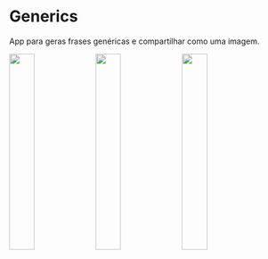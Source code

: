 
# Generics  
App para geras frases genéricas e compartilhar como uma imagem.  
  
  <img src="https://raw.githubusercontent.com/diego123cruz/Generics/master/Screenshots/Screenshot_20190917-155638_Generics.jpg](https://raw.githubusercontent.com/diego123cruz/Generics/master/Screenshots/Screenshot_20190917-155638_Generics.jpg" width="30%" ></img>   <img src="https://raw.githubusercontent.com/diego123cruz/Generics/master/Screenshots/Screenshot_20190917-155638_Generics.jpg](https://raw.githubusercontent.com/diego123cruz/Generics/master/Screenshots/Screenshot_20190917-155659_Generics.jpg" width="30%" ></img>  <img src="https://raw.githubusercontent.com/diego123cruz/Generics/master/Screenshots/Screenshot_20190917-155638_Generics.jpg](https://raw.githubusercontent.com/diego123cruz/Generics/master/Screenshots/Screenshot_20190917-155725_WhatsApp.jpg" width="30%" ></img>